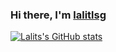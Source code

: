 ### Hi there, I'm [lalitlsg](https://lalitlsg.netlify.app/)

[![Lalits's GitHub stats](https://github-readme-stats.vercel.app/api?username=lalitlsg)](https://github.com/anuraghazra/github-readme-stats)
